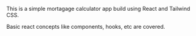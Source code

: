 This is a simple mortagage calculator app build using React and Tailwind CSS. 

Basic react concepts like components, hooks, etc are covered. 
